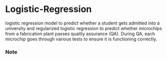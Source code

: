 # Logistic-Regression
logistic regression model to predict whether a student gets admitted into a university and regularized logistic regression
to predict whether microchips from a fabrication plant passes quality assurance (QA). During QA, each microchip goes through various tests to ensure
it is functioning correctly.

### Note

